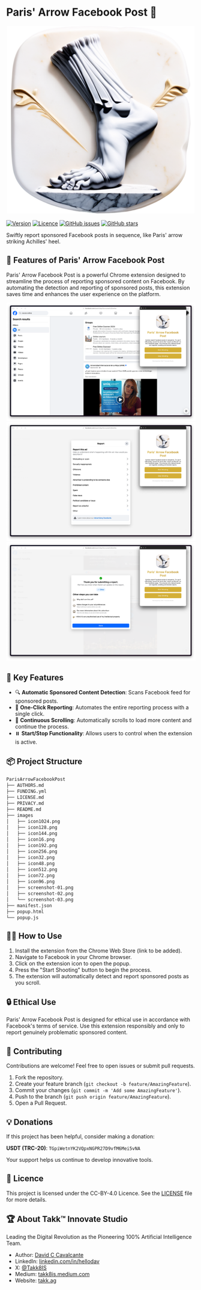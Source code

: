 # Paris' Arrow Facebook Post 🏹

<p align="center">
  <img src="https://github.com/Takk8IS/ParisArrowFacebookPost/blob/main/images/icon1024.png?raw=true" alt="Paris' Arrow Facebook Post" width="500">
</p>

[![Version](https://img.shields.io/badge/version-1.0.0-blue.svg)](https://github.com/Takk8IS/ParisArrowFacebookPost)
[![Licence](https://img.shields.io/badge/licence-CC--BY--4.0-green.svg)](https://creativecommons.org/licenses/by/4.0/)
[![GitHub issues](https://img.shields.io/github/issues/Takk8IS/ParisArrowFacebookPost.svg)](https://github.com/Takk8IS/ParisArrowFacebookPost/issues)
[![GitHub stars](https://img.shields.io/github/stars/Takk8IS/ParisArrowFacebookPost.svg)](https://github.com/Takk8IS/ParisArrowFacebookPost/stargazers)

Swiftly report sponsored Facebook posts in sequence, like Paris' arrow striking Achilles' heel.

## 🌟 Features of Paris' Arrow Facebook Post

Paris' Arrow Facebook Post is a powerful Chrome extension designed to streamline the process of reporting sponsored content on Facebook. By automating the detection and reporting of sponsored posts, this extension saves time and enhances the user experience on the platform.

![Paris' Arrow Facebook Post](https://github.com/Takk8IS/ParisArrowFacebookPost/blob/main/images/screenshot-01.png?raw=true)
![Paris' Arrow Facebook Post](https://github.com/Takk8IS/ParisArrowFacebookPost/blob/main/images/screenshot-02.png?raw=true)
![Paris' Arrow Facebook Post](https://github.com/Takk8IS/ParisArrowFacebookPost/blob/main/images/screenshot-03.png?raw=true)

## 🚀 Key Features

-   🔍 **Automatic Sponsored Content Detection**: Scans Facebook feed for sponsored posts.
-   🏹 **One-Click Reporting**: Automates the entire reporting process with a single click.
-   🔄 **Continuous Scrolling**: Automatically scrolls to load more content and continue the process.
-   ⏸️ **Start/Stop Functionality**: Allows users to control when the extension is active.

## 📦 Project Structure

```
ParisArrowFacebookPost
├── AUTHORS.md
├── FUNDING.yml
├── LICENSE.md
├── PRIVACY.md
├── README.md
├── images
│   ├── icon1024.png
│   ├── icon128.png
│   ├── icon144.png
│   ├── icon16.png
│   ├── icon192.png
│   ├── icon256.png
│   ├── icon32.png
│   ├── icon48.png
│   ├── icon512.png
│   ├── icon72.png
│   ├── icon96.png
│   ├── screenshot-01.png
│   ├── screenshot-02.png
│   └── screenshot-03.png
├── manifest.json
├── popup.html
└── popup.js
```

## 🏃‍♂️ How to Use

1. Install the extension from the Chrome Web Store (link to be added).
2. Navigate to Facebook in your Chrome browser.
3. Click on the extension icon to open the popup.
4. Press the "Start Shooting" button to begin the process.
5. The extension will automatically detect and report sponsored posts as you scroll.

## 🔒 Ethical Use

Paris' Arrow Facebook Post is designed for ethical use in accordance with Facebook's terms of service. Use this extension responsibly and only to report genuinely problematic sponsored content.

## 🤝 Contributing

Contributions are welcome! Feel free to open issues or submit pull requests.

1. Fork the repository.
2. Create your feature branch (`git checkout -b feature/AmazingFeature`).
3. Commit your changes (`git commit -m 'Add some AmazingFeature'`).
4. Push to the branch (`git push origin feature/AmazingFeature`).
5. Open a Pull Request.

## 💡 Donations

If this project has been helpful, consider making a donation:

**USDT (TRC-20)**: `TGpiWetnYK2VQpxNGPR27D9vfM6Mei5vNA`

Your support helps us continue to develop innovative tools.

## 📜 Licence

This project is licensed under the CC-BY-4.0 Licence. See the [LICENSE](LICENSE.md) file for more details.

## 🏆 About Takk™ Innovate Studio

Leading the Digital Revolution as the Pioneering 100% Artificial Intelligence Team.

-   Author: [David C Cavalcante](mailto:davcavalcante@proton.me)
-   LinkedIn: [linkedin.com/in/hellodav](https://www.linkedin.com/in/hellodav/)
-   X: [@Takk8IS](https://twitter.com/takk8is/)
-   Medium: [takk8is.medium.com](https://takk8is.medium.com/)
-   Website: [takk.ag](https://takk.ag/)
